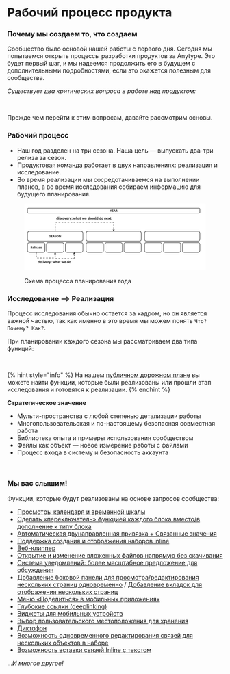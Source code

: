 # Рабочий процесс продукта

### Почему мы создаем то, что создаем

Сообщество было основой нашей работы с первого дня. Сегодня мы попытаемся открыть процессы разработки продуктов за Anytype. Это будет первый шаг, и мы надеемся продолжить его в будущем с дополнительными подробностями, если это окажется полезным для сообщества.

_Существует два критических вопроса в работе над продуктом:_

<figure><img src="../../.gitbook/assets/SCR-20231115-hz3.jpeg" alt=""><figcaption></figcaption></figure>

Прежде чем перейти к этим вопросам, давайте рассмотрим основы.

### Рабочий процесс

* Наш год разделен на три сезона. Наша цель — выпускать два-три релиза за сезон.
* Продуктовая команда работает в двух направлениях: реализация и исследование.
* Во время реализации мы сосредотачиваемся на выполнении планов, а во время исследования собираем информацию для будущего планирования.

<figure><img src="../../.gitbook/assets/image (4) (1).png" alt=""><figcaption><p>Схема процесса планирования года</p></figcaption></figure>

### Исследование ⟶ Реализация

Процесс исследования обычно остается за кадром, но он является важной частью, так как именно в это время мы можем понять `Что? Почему? Как?`.

При планировании каждого сезона мы рассматриваем два типа функций:

<figure><img src="../../.gitbook/assets/image2.png" alt=""><figcaption></figcaption></figure>

{% hint style="info" %}
На нашем [публичном дорожном плане](https://github.com/orgs/anyproto/projects/1) вы можете найти функции, которые были реализованы или прошли этап исследования и готовятся к реализации.
{% endhint %}

**Стратегическое значение**

* Мульти-пространства с любой степенью детализации работы
* Многопользовательская и по-настоящему безопасная совместная работа
* Библиотека опыта и примеры использования сообществом
* Файлы как объект — новое измерение работы с файлами
* Процесс входа в систему и безопасность аккаунта

<figure><img src="../../.gitbook/assets/image3.png" alt=""><figcaption></figcaption></figure>

### Мы вас слышим!

Функции, которые будут реализованы на основе запросов сообщества:

* [Просмотры календаря и временной шкалы](https://community.anytype.io/t/calendar-timeline-views/1576/35)
* [Сделать «переключатель» функцией каждого блока вместо/в дополнение к типу блока](https://community.anytype.io/t/make-toggle-a-feature-of-every-block-instead-of-in-addition-to-a-block-type/1001/1)
* [Автоматическая двунаправленная привязка + Связанные значения](https://community.anytype.io/t/automatic-bi-directional-linking-rollups/1600/46)
* [Поддержка создания и отображения наборов inline](https://community.anytype.io/t/support-for-inline-creation-and-display-of-sets/1527)
* [Веб-клиппер](https://community.anytype.io/t/web-clipper/993/26)
* [Открытие и изменение вложенных файлов напрямую без скачивания](https://community.anytype.io/t/open-and-modify-attached-files-directly-instead-of-downloading-them/1003/1)
* [Система уведомлений: более масштабное предложение для обсуждения](https://community.anytype.io/t/notification-system-larger-proposal-for-discussion/1024/1)
* [Добавление боковой панели для просмотра/редактирования нескольких страниц одновременно](https://community.anytype.io/t/add-a-sidebar-for-viewing-editing-multiple-pages-at-once/978/12) / [Добавление вкладок для отображения нескольких страниц](https://community.anytype.io/t/add-tabs-to-show-multiple-pages/1455/1)
* [Меню «Поделиться» в мобильных приложениях](https://community.anytype.io/t/share-menu-on-mobile-apps/1271/21)
* [Глубокие ссылки (deeplinking)](https://community.anytype.io/t/deeplinking/4651/21)
* [Виджеты для мобильных устройств](https://community.anytype.io/t/widgets-for-mobile-devices/1593/1)
* [Выбор пользовательского местоположения для хранения](https://community.anytype.io/t/custom-storage-location/994/13)
* [Диктофон](https://community.anytype.io/t/voice-recorder/2363/1)
* [Возможность одновременного редактирования связей для нескольких объектов в наборе](https://community.anytype.io/t/ability-to-simultaneously-edit-relations-for-multiple-objects-in-a-set/1574/17)
* [Возможность вставки связей Inline с текстом](https://community.anytype.io/t/ability-to-insert-relations-inline-with-text/1535/15)

…_И многое другое!_
